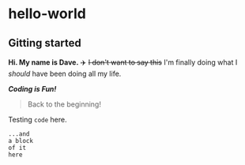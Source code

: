 # hello-world
## Gitting started

**Hi.  My name is Dave.**
:airplane:
~~I don't want to say this~~
I'm finally doing what I *should* have been doing all my life.

***Coding is Fun!***

> Back to the beginning!

Testing `code` here.
```
...and 
a block
of it
here
```

